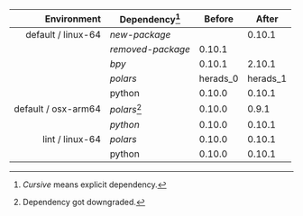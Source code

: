 | Environment | Dependency[^1] | Before | After |
| -: | - | - | - |
| default / linux-64 |*new-package*||0.10.1|
||*removed-package*|0.10.1||
||*bpy*|0.10.1|2.10.1|
||*polars*|herads_0|herads_1|
||python|0.10.0|0.10.1|
| default / osx-arm64 |*polars*[^2]|0.10.0|0.9.1|
||*python*|0.10.0|0.10.1|
| lint / linux-64 |*polars*|0.10.0|0.10.1|
||python|0.10.0|0.10.1|

[^1]: *Cursive* means explicit dependency.
[^2]: Dependency got downgraded.
